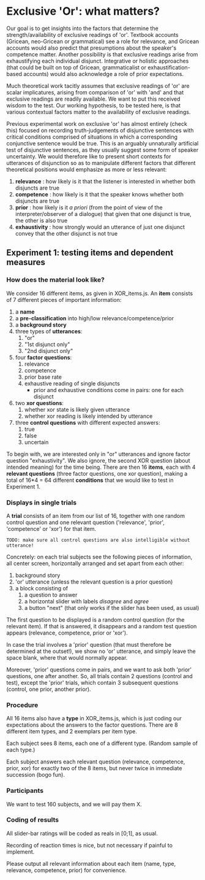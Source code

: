 # Exclusive 'Or': what matters?

Our goal is to get insights into the factors that determine the strength/availability of exclusive readings of 'or'. Textbook accounts (Gricean, neo-Gricean or grammatical) see a role for relevance, and Gricean accounts would also predict that presumptions about the speaker's competence matter. Another possibility is that exclusive readings arise from exhaustifying each individual disjunct. Integrative or holistic approaches (that could be built on top of Gricean, grammaticalist or exhaustification-based accounts) would also acknowledge a role of prior expectations.

Much theoretical work tacitly assumes that exclusive readings of 'or' are scalar implicatures, arising from comparison of 'or' with 'and' and that exclusive readings are readily available. We want to put this received wisdom to the test. Our working hypothesis, to be tested here, is that various contextual factors matter to the availability of exclusive readings.

Previous experimental work on exclusive 'or' has almost entirely (check this) focused on recording truth-judgements of disjunctive sentences with critical conditions comprised of situations in which a corresponding conjunctive sentence would be true. This is an arguably unnaturally artificial test of disjunctive sentences, as they usually suggest some form of speaker uncertainty. We would therefore like to present short contexts for utterances of disjunction so as to manipulate different factors that different theoretical positions would emphasize as more or less relevant:

1. **relevance** : how likely is it that the listener is interested in whether both disjuncts are true
2. **competence** : how likely is it that the speaker knows whether both disjuncts are true
3. **prior** : how likely is it *a priori* (from the point of view of the interpreter/observer of a dialogue) that given that one disjunct is true, the other is also true
4. **exhaustivity** : how strongly would an utterance of just one disjunct convey that the other disjunct is not true


## Experiment 1: testing items and dependent measures ##

### How does the material look like? ###

We consider 16 different items, as given in XOR_items.js. An **item** consists of 7 different pieces of important information:

1. a **name**
2. a **pre-classification** into high/low relevance/competence/prior
3. a **background story**
4. three types of **utterances**:
	1. "or" 
	2. "1st disjunct only"
	3. "2nd disjunct only"
5. four **factor questions**:
	1. relevance
	2. competence
	3. prior base rate
	4. exhaustive reading of single disjuncts
		- prior and exhaustive conditions come in pairs: one for each disjunct 
6. two **xor questions**:
	1. whether xor state is likely given utterance
	2. whether xor reading is likely intended by utterance
7. three **control questions** with different expected answers:
	1. true
	2. false
	3. uncertain
		
To begin with, we are interested only in "or" utterances and ignore factor question "exhaustivity". We also ignore, the second XOR question (about intended meaning) for the time being. There are then 16 **items**, each with 4 **relevant questions** (three factor questions, one xor question), making a total of 16*4 = 64 different **conditions** that we would like to test in Experiment 1. 

### Displays in single trials ###

A **trial** consists of an item from our list of 16, together with one random control question and one relevant question ('relevance', 'prior', 'competence' or 'xor') for that item. 

`TODO: make sure all control questions are also intelligible without utterance!`

Concretely: on each trial subjects see the following pieces of information, all center screen, horizontally arranged and set apart from each other:

1. background story
2. 'or' utterance (unless the relevant question is a prior question)
3. a block consisting of
	1. a question to answer
	2. a horizontal slider with labels *disagree* and *agree*
	3. a button "next" (that only works if the slider has been used, as usual)

The first question to be displayed is a random control question (for the relevant item). If that is answered, it disappears and a random test question appears (relevance, competence, prior or 'xor').

In case the trial involves a 'prior' question (that must therefore be determined at the outset!), we show no 'or' utterance, and simply leave the space blank, where that would normally appear.

Moreover, 'prior' questions come in pairs, and we want to ask both 'prior' questions, one after another. So, all trials contain 2 questions (control and test), except the 'prior' trials, which contain 3 subsequent questions (control, one prior, another prior).

### Procedure ###

All 16 items also have a **type** in XOR_items.js, which is just coding our expectations about the answers to the factor questions. There are 8 different item types, and 2 exemplars per item type. 

Each subject sees 8 items, each one of a different type. (Random sample of each type.)

Each subject answers each relevant question (relevance, competence, prior, xor) for exactly two of the 8 items, but never twice in immediate succession (bogo fun). 

### Participants ###

We want to test 160 subjects, and we will pay them X.


### Coding of results ###

All slider-bar ratings will be coded as reals in [0;1], as usual.

Recording of reaction times is nice, but not necessary if painful to implement.

Please output all relevant information about each item (name, type, relevance, competence, prior) for convenience.

<!--## Planned analysis for data from Experiment 1 ##

First, prepare data for analysis as follows. For trial for a prior condition, take the mean of the two slider judgements as the single "prior" factor. This is crude, but we need to be practical. 

We should then check for collinearity among factor conditions. In the best case, our items are so that prior, rel and comp are no strongly correlated. Otherwise, we may have a problem and do something about this. (???) 

Our data should then look like this:

workerID | item         | xor | prior | rel | comp
---------|--------------|-----|-------|-----|-----
1        | Danny's fish | 0.3 | 0.42  | 0.1 | 0.9
1        | Jimmy's trip | 0.2 | 0.66  | 0.5 | 0.3
...      | ...	   		 | ... | ...   | .. | ...

We would like to run (something possibly more complicated like)

    lm(xor ~ prior * rel * comp)
    
and ask for significance of all these factors. Use mixed effects structure ...

Different (dummy) theoretical positions would make different predictions about what the most important factor contributing to strength of xor-readings are. Maybe something like:

- **hardliner grammaticalism**: rel
- **textbook Grice**: comp + rel
- **probabilistic pramgatics**: prior + comp(?) + rel 

??????-->












